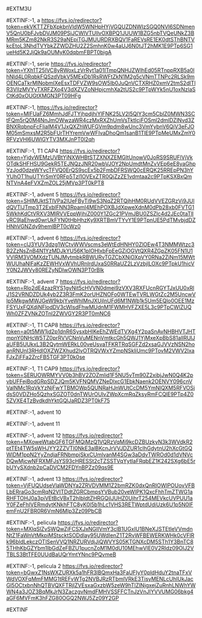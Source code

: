 #EXTM3U

#EXTINF:-1, a
https://fvs.io/redirector?token=ekVKTTZFbXpkbnVldW5WNHpHYjVGQUZDNWIzSGQ0NVl6SDNmenV5QnU0bFJvbDVJM09PSjJCWlVTUllvOXBPQ1JUUW1BZG5nbTVQeUNkZ3BMRm5KZm82NkR3S29aNEpiTGJMUURDRXBQV1FaREVsRE1EK0dtSThBNTVkcEtoL3NhdTVYbkZZWDZHU2Z2SmhnK0w4aUJ6N0tJT2hMK1E9PTp6SG1ueHd5K2JjQk9aOUMyK0dqbmFBPT0bigA

#EXTINF:-1, serie
https://fvs.io/redirector?token=YXh1T25IVC8yRWoxLzVrRyt1a01ITmpQNHJZWlhEd05RTnppRXB5a0lhNld4L0RqbkFQSzdVbkV5MExDb1RsRWFtZkN1M2g5cVNmTTNPc2RLSk9mOENCaTkrMlNobmlXeEsxTDFVZW9sOW5Ib0JuQnVCTXRHZ0xmV2tmS2dlTlR3VlIzMVYyTXRFZXo4V3dXZVZoNHpjcmhXa2tUS2c9PTpWYk5nU1oxNzlaSCtKd0xOUGtXMGN3PT09HFg

#EXTINF:-1, 
https://fvs.io/redirector?token=MlFUaFZ6MmhJdFJTYjhpdjhiYlFNK25LV2l5QlY3cm5CblZ0MWN3SCtFQm5rQ0M4NnJmOWwzaWR4czMxRXZhUmVsTktIcjFOSml2dmlDZlNvd3ZBNXRqbnpFcFlialM4V1JxQXZhWUFGVm9pdm8wUnc3VmYybnV6QjV3eFJOM05mSmxsM2R5bFUrTHYremVwWFIvaDhoQm1sanB1TlE9PTpMeUMxZmY0RFVzVHl6UWlGYTV3MXJnPT0l2qh

#EXTINF:-1, T1 CAP4
https://fvs.io/redirector?token=YjdvWEMzUVBtYjNXWHBtSTZXNXZEMGltUnowV0JoRS9SRUFlVjVkOTdkSHFHSU9GekR5TEJNQzJNR20wbVJOY2NpUmdtMnZvVEp6eE8yaGhpYzJod0dzeWYvcTFVQ0ErQS9scEx5b2FmbDFRSWQ0cERQK25RREpPN3hYYUhOT1huUTYrSmY0RFp5Tzl1OVExZTR0QjZzZE1vdmtaa2c9PTpKSXBxQmNTVnA4eFVXZmZOL25jMVp3PT0kPT8

#EXTINF:-1, advent 5
https://fvs.io/redirector?token=SHlMUktSTlVPa2lUeFByTi9wS3NqZ2RTQjhHM0RUdVVEZGRzVi9JUldQVTlJTmp3T2ExblFNN3RpamI4MEhPOXBJdXpweXdnM0dPb28xb0FVTG15WkhKdCtVRXV3MlRVVEppWjhiZ000Y1ZGc21PVmJBU0ZSZlc4d2JEc0taTlIyRC9laEhwd0wrUkFYN0tHbHhzKy9XRTBmVTYvY1E9PTpnUE5PdTMvbjdDZHNhVGNZdy9hemlBPT0cWz0

#EXTINF:-1, advent 6
https://fvs.io/redirector?token=clJ3YUV3dzg1WCtvWWVscms3eWtEdHNHY0ZlOEw4T3NMMWtzc3B2ZzNsZnB4N1YzMDJkYU56K1pIOHlxbFpEeGZiOGVtQXR4ZGpZK05FN1U1VVlRM3VOMXdzTUNJMytmbkRBWURvTGZCbXNjOXpVY0RNa2ZjNm15MWtWUUhaNlFaKzZEWHVxWVhURnIrdUxaS0RRaUZ2LzVzbjlLOXc9PTpkU1hicVY0N2JWVy80REZyNDIwOWN3PT0rBlk


#EXTINF:-1, advent 7
https://fvs.io/redirector?token=Rlo2dE4zazRYS1gyNit5cHVVN0dmei9zVXV3RXFUcnRGYTJxUU0xRlJ1S2VRNDZDUk4yb2Z3R3FmK2orUHZNOFo0WTEwTVRLWGtZc2M5UncwVlp5MkgwMWJGeW9kbjYveWhIMnJXUjlnUFd6M1NWb1k5Um5EQlo0OEE1MzFSYUxFQXdjNFlodDV3cWlsdFhwMUdnM1FWMHVFZXE5L3c9PTpCWlZUQWh0ZFZVNkZOTnl2ZWVGY2R3PT0mNC6


#EXTINF:-1, T1 CAP8
https://fvs.io/redirector?token=a0t5MW1jd2p1dnR6SysxbHlKeEhZWEdTVXg4Y2paSnAvNHBHVTJHTmpnY0NHcW5TZ0prRVVCNnVuMENnVmtkcGh5QWJ1YjMxeXpBbS81allRUlJaUFB5UUkxL3B2QytmWERkL00veUsvaTFKRTRqSGFZd2xsaGJVVzNSN2hoanRNUnI3RHdlOXZWZXhud2lvOTRQVWxYZmpNSkliUmc9PTovM2VWV2lxaFJxZjFFa2ZrcFB5TGF3PT0k0se


#EXTINF:-1, T1 CAP9
https://fvs.io/redirector?token=SERUOWRMYVV0b3hBV2ZOZmlid1F5NU5vTm90Z2xibjJwN0Q4K2pvbUFFejBodGRpSDZJQm5KVFNQMVZNeDlxcG1EbkNaenk2OENVY096cnVValNMc1RqVkYzNjFwYTBMOWp5QUNRaHJnWUtCcDM5YmNlQXM5RFVOSjdsS0VDZHo5QzhxSGZOT0dnTWUrOUlvZWpXcmRqZksyRmFCQlE9PTp4Z05ZVXE4TzBvdkdhYktGQlJaRDZ3PT0kF75


#EXTINF:-1, advent 10



#EXTINF:-1, advent 11



#EXTINF:-1, advent 12
https://fvs.io/redirector?token=MXoweWtabGF6TGFMQjMzQ1VQRzVqMi9kcDZBUzkyN3k3WVdkR2ptTEt4TW5sWHJYY2ZZVTI0NkE3alBKcnJrVVJDZUR1clhGdytnU2hXcGtGQWlDM1ppN2YyZndjaFRNbmpjSkxCUmlvanM4SGw3aDdvTWROd0d1dVNVcDQwMjcwNFRXMFJsYS93cHRESSt2cTZSSTVqYytIaFRqbEZ1K242SXg6bE5rbUYySXdnb2pCaDVCM2FDYnBPZz09qs9E

#EXTINF:-1, advent 13
https://fvs.io/redirector?token=VjFUQUdseVlaWDNYa2ZRVDVMM1Z2bmRZK0dxQnRIOWlPOUovVFBLbERraGo3cmRqN2VITDdtZGRCbmpsYVBub20veWlPK1QxcFhhTmZTWG1aRHFTOHJ0a3piVEtBcVBxT2hIbldtZHRGQjlJUHZ0UjhrT254MEVkcUVPUU1aY0FZeFhIVERmdytKNkhFTC8yK0l5b1hLc1VHS3RETWptdUdiUzk6U1p5N0lFemFnU2FBR0R6VmN6Mlp3Zz09PbCB


#EXTINF:-1, pelicula
https://fvs.io/redirector?token=MXlqSlZvSWQwZjFCSXJxNGlIVmY3clB1UGxIU1BNeXJSTEtIeVVmdnNtZ1FaWnVtMkpiMStscktSODdlay95UWdIenZ1T2RvWFBEWERKWHk0cVFlRk96bldLekczOTlSenVVQ1NRZURVdjJiQWVYS05KTGNXcDM5STh1Y3BnTC85THhKbGZYbm1IbGdZeFBZU1pucnZoM1M0dU10MEhwVlE0V2RIdz09OlJ2VTBLS3BtTFE0UUdBaUQrYmtYNnc9PQvmeB


#EXTINF:-1, pelicula 2
https://fvs.io/redirector?token=bGwxZ1NsWXZURXk5a1hFR3lBQmxHa3FaUFIyY0pldHduY2tnaTFxVWdVOXFqMmFMMG1tREFvWTg2NVBJRzRTbmlVRkE3TisyMENLcUhIUkJacGl5OCtxbnNhQTBVQXFTRjlZVEsxaGxzbW5zeW9hTlZINjgxejZuRnhLNWhYWWN4a3JOZ3BqMkJrN3ZaczgvNmdFMHVSSFFCTnJzVnJIYVVUMG06bkg4aGF6MVFmK3hFZG80OGQ2NWJ5Zz09Y2GP


#EXTINF




